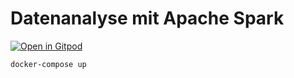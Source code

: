 # Datenanalyse mit Apache Spark

[![Open in Gitpod](https://gitpod.io/button/open-in-gitpod.svg)](https://gitpod.io/#https://github.com/b-oern/daw-spark)

```
docker-compose up
```
